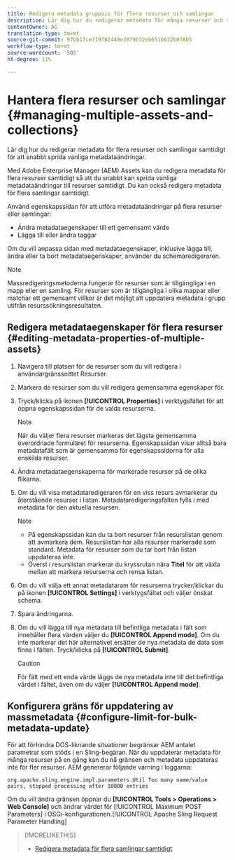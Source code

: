```yaml
---
title: Redigera metadata gruppvis för flera resurser och samlingar
description: Lär dig hur du redigerar metadata för många resurser och samlingar samtidigt för att snabbt sprida vanliga metadataändringar.
contentOwner: AG
translation-type: tm+mt
source-git-commit: 97bb17ce719f82449e28f9b32eb651b632b0f8b5
workflow-type: tm+mt
source-wordcount: '505'
ht-degree: 11%

---
```



# Hantera flera resurser och samlingar {#managing-multiple-assets-and-collections}

Lär dig hur du redigerar metadata för flera resurser och samlingar samtidigt för att snabbt sprida vanliga metadataändringar.

Med Adobe Enterprise Manager (AEM) Assets kan du redigera metadata för flera resurser samtidigt så att du snabbt kan sprida vanliga metadataändringar till resurser samtidigt. Du kan också redigera metadata för flera samlingar samtidigt.

Använd egenskapssidan för att utföra metadataändringar på flera resurser eller samlingar:

* Ändra metadataegenskaper till ett gemensamt värde
* Lägga till eller ändra taggar

Om du vill anpassa sidan med metadataegenskaper, inklusive lägga till, ändra eller ta bort metadataegenskaper, använder du schemaredigeraren.

>[!NOTE]
>
>Massredigeringsmetoderna fungerar för resurser som är tillgängliga i en mapp eller en samling. För resurser som är tillgängliga i olika mappar eller matchar ett gemensamt villkor är det möjligt att uppdatera metadata i grupp utifrån resurssökningsresultaten.

## Redigera metadataegenskaper för flera resurser {#editing-metadata-properties-of-multiple-assets}

1. Navigera till platsen för de resurser som du vill redigera i användargränssnittet Resurser.
1. Markera de resurser som du vill redigera gemensamma egenskaper för.
1. Tryck/klicka på ikonen **[!UICONTROL Properties]** i verktygsfältet för att öppna egenskapssidan för de valda resurserna.

   >[!NOTE]
   >
   >När du väljer flera resurser markeras det lägsta gemensamma överordnade formuläret för resurserna. Egenskapssidan visar alltså bara metadatafält som är gemensamma för egenskapssidorna för alla enskilda resurser.

1. Ändra metadataegenskaperna för markerade resurser på de olika flikarna.
1. Om du vill visa metadataredigeraren för en viss resurs avmarkerar du återstående resurser i listan. Metadataredigeringsfälten fylls i med metadata för den aktuella resursen.

   >[!NOTE]
   >
   >* På egenskapssidan kan du ta bort resurser från resurslistan genom att avmarkera dem. Resurslistan har alla resurser markerade som standard. Metadata för resurser som du tar bort från listan uppdateras inte.
   >* Överst i resurslistan markerar du kryssrutan nära **Titel** för att växla mellan att markera resurserna och rensa listan.


1. Om du vill välja ett annat metadataram för resurserna trycker/klickar du på ikonen **[!UICONTROL Settings]** i verktygsfältet och väljer önskat schema.
1. Spara ändringarna.
1. Om du vill lägga till nya metadata till befintliga metadata i fält som innehåller flera värden väljer du **[!UICONTROL Append mode]**. Om du inte markerar det här alternativet ersätter de nya metadata de data som finns i fälten. Tryck/klicka på **[!UICONTROL Submit]**.

   >[!CAUTION]
   >
   >För fält med ett enda värde läggs de nya metadata inte till det befintliga värdet i fältet, även om du väljer **[!UICONTROL Append mode]**.

## Konfigurera gräns för uppdatering av massmetadata {#configure-limit-for-bulk-metadata-update}

För att förhindra DOS-liknande situationer begränsar AEM antalet parametrar som stöds i en Sling-begäran. När du uppdaterar metadata för många resurser på en gång kan du nå gränsen och metadata uppdateras inte för fler resurser. AEM genererar följande varning i loggarna:

`org.apache.sling.engine.impl.parameters.Util Too many name/value pairs, stopped processing after 10000 entries`

Om du vill ändra gränsen öppnar du **[!UICONTROL Tools > Operations > Web Console]** och ändrar värdet för [!UICONTROL Maximum POST Parameters] i OSGi-konfigurationen.[!UICONTROL Apache Sling Request Parameter Handling]

>[!MORELIKETHIS]
>
>* [Redigera metadata för flera samlingar samtidigt](managing-collections-touch-ui.md#editing-collection-metadata-in-bulk)